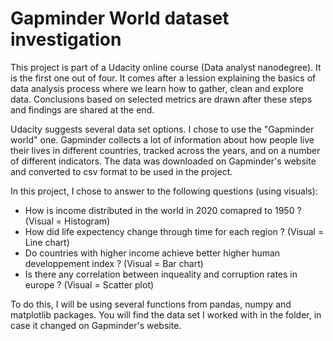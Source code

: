 # Gapminder World dataset investigation

This project is part of a Udacity online course (Data analyst nanodegree). It is the first one out of four. It comes after a lession explaining the basics
of data analysis process where we learn how to gather, clean and explore data. Conclusions based on selected metrics are drawn after these steps and findings are shared at the end.

Udacity suggests several data set options. I chose to use the "Gapminder world" one. Gapminder collects a lot of information about how people live their lives in different countries,
tracked across the years, and on a number of different indicators. The data was downloaded on Gapminder's website and converted to csv format to be used in the project.

In this project, I chose to answer to the following questions (using visuals):
- How is income distributed in the world in 2020 comapred to 1950 ? (Visual = Histogram)
- How did life expectency change through time for each region ? (Visual = Line chart)
- Do countries with higher income achieve better higher human developpement index ? (Visual = Bar chart)
- Is there any correlation between inqueality and corruption rates in europe ? (Visual = Scatter plot)

To do this, I will be using several functions from pandas, numpy and matplotlib packages.
You will find the data set I worked with in the folder, in case it changed on Gapminder's website.
